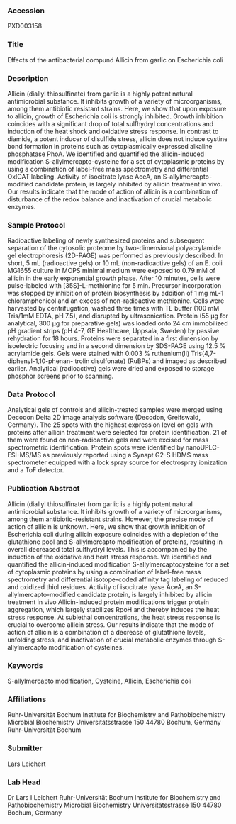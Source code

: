 ### Accession
PXD003158

### Title
Effects of the antibacterial compund Allicin from garlic on Escherichia coli

### Description
Allicin (diallyl thiosulfinate) from garlic is a highly potent natural antimicrobial substance. It inhibits growth of a variety of microorganisms, among them antibiotic resistant strains. Here, we show that upon exposure to allicin, growth of Escherichia coli is strongly inhibited. Growth inhibition coincides with a significant drop of total sulfhydryl concentrations and induction of the heat shock and oxidative stress response. In contrast to diamide, a potent inducer of disulfide stress, allicin does not induce cystine bond formation in proteins such as cytoplasmically expressed alkaline phosphatase PhoA. We identified and quantified the allicin-induced modification S-allylmercapto-cysteine for a set of cytoplasmic proteins by using a combination of label-free mass spectrometry and differential OxICAT labeling. Activity of isocitrate lyase AceA, an S-allylmercapto-modified candidate protein, is largely inhibited by allicin treatment in vivo. Our results indicate that the mode of action of allicin is a combination of disturbance of the redox balance and inactivation of crucial metabolic enzymes.

### Sample Protocol
Radioactive labeling of newly synthesized proteins and subsequent separation of the cytosolic proteome by two-dimensional polyacrylamide gel electrophoresis (2D-PAGE) was performed as previously described. In short, 5 mL (radioactive gels) or 10 mL (non-radioactive gels) of an E. coli MG1655 culture in MOPS minimal medium were exposed to 0.79 mM of allicin in the early exponential growth phase. After 10 minutes, cells were pulse-labeled with [35S]-L-methionine for 5 min. Precursor incorporation was stopped by inhibition of protein biosynthesis by addition of 1 mg mL-1 chloramphenicol and an excess of non-radioactive methionine. Cells were harvested by centrifugation, washed three times with TE buffer (100 mM Tris/1mM EDTA, pH 7.5), and disrupted by ultrasonication. Protein (55 µg for analytical, 300 µg for preparative gels) was loaded onto 24 cm immobilized pH gradient strips (pH 4-7, GE Healthcare, Uppsala, Sweden) by passive rehydration for 18 hours. Proteins were separated in a first dimension by isoelectric focusing and in a second dimension by SDS-PAGE using 12.5 % acrylamide gels. Gels were stained with 0.003 % ruthenium(II) Tris(4,7-diphenyl-1,10-phenan- trolin disulfonate) (RuBPs) and imaged as described earlier. Analytical (radioactive) gels were dried and exposed to storage phosphor screens prior to scanning.

### Data Protocol
Analytical gels of controls and allicin-treated samples were merged using Decodon Delta 2D image analysis software (Decodon, Greifswald, Germany). The 25 spots with the highest expression level on gels with proteins after allicin treatment were selected for protein identification. 21 of them were found on non-radioactive gels and were excised for mass spectrometric identification. Protein spots were identified by nanoUPLC-ESI-MS/MS as previously reported using a Synapt G2-S HDMS mass spectrometer equipped with a lock spray source for electrospray ionization and a ToF detector.

### Publication Abstract
Allicin (diallyl thiosulfinate) from garlic is a highly potent natural antimicrobial substance. It inhibits growth of a variety of microorganisms, among them antibiotic-resistant strains. However, the precise mode of action of allicin is unknown. Here, we show that growth inhibition of Escherichia coli during allicin exposure coincides with a depletion of the glutathione pool and S-allylmercapto modification of proteins, resulting in overall decreased total sulfhydryl levels. This is accompanied by the induction of the oxidative and heat stress response. We identified and quantified the allicin-induced modification S-allylmercaptocysteine for a set of cytoplasmic proteins by using a combination of label-free mass spectrometry and differential isotope-coded affinity tag labeling of reduced and oxidized thiol residues. Activity of isocitrate lyase AceA, an S-allylmercapto-modified candidate protein, is largely inhibited by allicin treatment in vivo Allicin-induced protein modifications trigger protein aggregation, which largely stabilizes RpoH and thereby induces the heat stress response. At sublethal concentrations, the heat stress response is crucial to overcome allicin stress. Our results indicate that the mode of action of allicin is a combination of a decrease of glutathione levels, unfolding stress, and inactivation of crucial metabolic enzymes through S-allylmercapto modification of cysteines.

### Keywords
S-allylmercapto modification, Cysteine, Allicin, Escherichia coli

### Affiliations
Ruhr-Universität Bochum Institute for Biochemistry and Pathobiochemistry Microbial Biochemistry Universitätsstrasse 150 44780 Bochum, Germany
Ruhr-Universität Bochum

### Submitter
Lars Leichert

### Lab Head
Dr Lars I Leichert
Ruhr-Universität Bochum Institute for Biochemistry and Pathobiochemistry Microbial Biochemistry Universitätsstrasse 150 44780 Bochum, Germany


